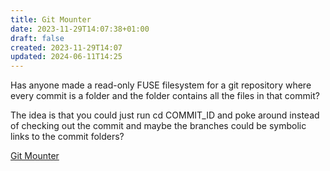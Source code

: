 ```yaml
---
title: Git Mounter
date: 2023-11-29T14:07:38+01:00
draft: false
created: 2023-11-29T14:07
updated: 2024-06-11T14:25
---
```


Has anyone made a read-only FUSE filesystem for a git repository where every commit is a folder and the folder contains all the files in that commit?

The idea is that you could just run cd COMMIT_ID and poke around instead of checking out the commit and maybe the branches could be symbolic links to the commit folders?

[Git Mounter](https://belkadan.com/blog/2023/11/GitMounter/)
